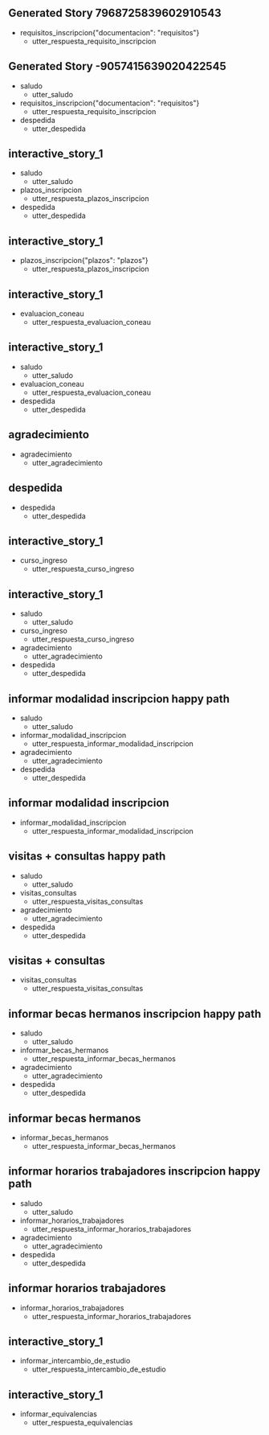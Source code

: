 
## Generated Story 7968725839602910543
* requisitos_inscripcion{"documentacion": "requisitos"}
    - utter_respuesta_requisito_inscripcion

## Generated Story -9057415639020422545
* saludo
    - utter_saludo
* requisitos_inscripcion{"documentacion": "requisitos"}
    - utter_respuesta_requisito_inscripcion
* despedida
    - utter_despedida

## interactive_story_1
* saludo
    - utter_saludo
* plazos_inscripcion
    - utter_respuesta_plazos_inscripcion
* despedida
    - utter_despedida

## interactive_story_1
* plazos_inscripcion{"plazos": "plazos"}
    - utter_respuesta_plazos_inscripcion

## interactive_story_1
* evaluacion_coneau
    - utter_respuesta_evaluacion_coneau

## interactive_story_1
* saludo
    - utter_saludo
* evaluacion_coneau
    - utter_respuesta_evaluacion_coneau
* despedida
    - utter_despedida

## agradecimiento
* agradecimiento
    - utter_agradecimiento

## despedida
* despedida
    - utter_despedida
    
## interactive_story_1
* curso_ingreso
    - utter_respuesta_curso_ingreso

## interactive_story_1
* saludo
    - utter_saludo
* curso_ingreso
    - utter_respuesta_curso_ingreso
* agradecimiento
    - utter_agradecimiento
* despedida
    - utter_despedida

<!-- MODALIDAD INSCRIPCION -->
## informar modalidad inscripcion happy path
* saludo
    - utter_saludo
* informar_modalidad_inscripcion
    - utter_respuesta_informar_modalidad_inscripcion
* agradecimiento
    - utter_agradecimiento
* despedida
    - utter_despedida

## informar modalidad inscripcion
* informar_modalidad_inscripcion
    - utter_respuesta_informar_modalidad_inscripcion

<!-- VISITAS A LA UNIVERSIDAD -->
## visitas + consultas happy path
* saludo
    - utter_saludo
* visitas_consultas
    - utter_respuesta_visitas_consultas
* agradecimiento
    - utter_agradecimiento
* despedida
    - utter_despedida

## visitas + consultas
* visitas_consultas
    - utter_respuesta_visitas_consultas

<!-- BECAS PARA HERMANOS -->
## informar becas hermanos inscripcion happy path
* saludo
    - utter_saludo
* informar_becas_hermanos
    - utter_respuesta_informar_becas_hermanos
* agradecimiento
    - utter_agradecimiento
* despedida
    - utter_despedida

## informar becas hermanos
* informar_becas_hermanos
    - utter_respuesta_informar_becas_hermanos

<!-- HORARIOS PARA ALUMNOS QUE TRABAJAN -->
## informar horarios trabajadores inscripcion happy path
* saludo
    - utter_saludo
* informar_horarios_trabajadores
    - utter_respuesta_informar_horarios_trabajadores
* agradecimiento
    - utter_agradecimiento
* despedida
    - utter_despedida

## informar horarios trabajadores
* informar_horarios_trabajadores
    - utter_respuesta_informar_horarios_trabajadores
## interactive_story_1
* informar_intercambio_de_estudio
    - utter_respuesta_intercambio_de_estudio

## interactive_story_1
* informar_equivalencias
    - utter_respuesta_equivalencias
